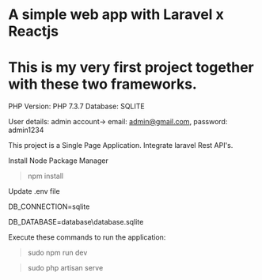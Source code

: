 # A simple web app with Laravel x Reactjs
# This is my very first project together with these two frameworks.

PHP Version: PHP 7.3.7
Database: SQLITE

User details:
    admin account->
        email: admin@gmail.com, password: admin1234

This project is a Single Page Application.
Integrate laravel Rest API's.

Install Node Package Manager

> npm install

Update .env file

DB_CONNECTION=sqlite

DB_DATABASE=database\database.sqlite

Execute these commands to run the application:

> sudo npm run dev

> sudo php artisan serve
